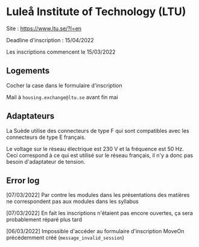 # Luleå Institute of Technology (LTU)

Site : https://www.ltu.se/?l=en

Deadline d'inscription : 15/04/2022

Les inscriptions commencent le 15/03/2022

## Logements

Cocher la case dans le formulaire d'inscription

Mail à `housing.exchange@ltu.se` avant fin mai

## Adaptateurs

La Suède utilise des connecteurs de type F qui sont compatibles avec les connecteurs de type E français.

Le voltage sur le réseau électrique est 230 V et la fréquence est 50 Hz. Ceci correspond à ce qui est utilisé sur le réseau français, il n'y a donc pas besoin d'adaptateur de tension.

## Error log

[07/03/2022] Par contre les modules dans les présentations des matières ne correspondent pas aux modules dans les syllabus

[07/03/2022] En fait les inscriptions n'étaient pas encore ouvertes, ça sera probablement réparé plus tard

[06/03/2022] Impossible d'accéder au formulaire d'inscription MoveOn précédemment créé (`message_invalid_session`)

